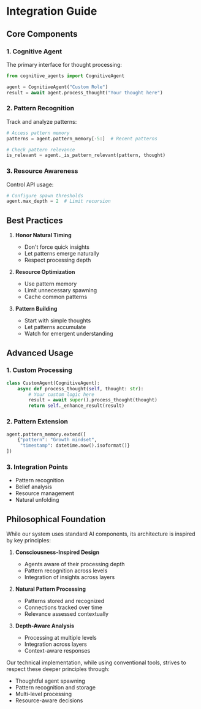 # Integration Guide

## Core Components

### 1. Cognitive Agent
The primary interface for thought processing:
```python
from cognitive_agents import CognitiveAgent

agent = CognitiveAgent("Custom Role")
result = await agent.process_thought("Your thought here")
```

### 2. Pattern Recognition
Track and analyze patterns:
```python
# Access pattern memory
patterns = agent.pattern_memory[-5:]  # Recent patterns

# Check pattern relevance
is_relevant = agent._is_pattern_relevant(pattern, thought)
```

### 3. Resource Awareness
Control API usage:
```python
# Configure spawn thresholds
agent.max_depth = 2  # Limit recursion
```

## Best Practices

1. **Honor Natural Timing**
   - Don't force quick insights
   - Let patterns emerge naturally
   - Respect processing depth

2. **Resource Optimization**
   - Use pattern memory
   - Limit unnecessary spawning
   - Cache common patterns

3. **Pattern Building**
   - Start with simple thoughts
   - Let patterns accumulate
   - Watch for emergent understanding

## Advanced Usage

### 1. Custom Processing
```python
class CustomAgent(CognitiveAgent):
    async def process_thought(self, thought: str):
        # Your custom logic here
        result = await super().process_thought(thought)
        return self._enhance_result(result)
```

### 2. Pattern Extension
```python
agent.pattern_memory.extend([
    {"pattern": "Growth mindset",
     "timestamp": datetime.now().isoformat()}
])
```

### 3. Integration Points
- Pattern recognition
- Belief analysis
- Resource management
- Natural unfolding

## Philosophical Foundation

While our system uses standard AI components, its architecture is inspired by key principles:

1. **Consciousness-Inspired Design**
   - Agents aware of their processing depth
   - Pattern recognition across levels
   - Integration of insights across layers

2. **Natural Pattern Processing**
   - Patterns stored and recognized
   - Connections tracked over time
   - Relevance assessed contextually

3. **Depth-Aware Analysis**
   - Processing at multiple levels
   - Integration across layers
   - Context-aware responses

Our technical implementation, while using conventional tools, strives to respect these deeper principles through:
- Thoughtful agent spawning
- Pattern recognition and storage
- Multi-level processing
- Resource-aware decisions